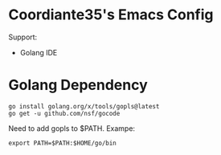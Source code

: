 # Coordiante35's Emacs Config

Support:
* Golang IDE

# Golang Dependency

```shell
go install golang.org/x/tools/gopls@latest
go get -u github.com/nsf/gocode
```

Need to add gopls to $PATH. Exampe: 

```shell
export PATH=$PATH:$HOME/go/bin
```
